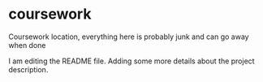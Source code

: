 # coursework
Coursework location, everything here is probably junk and can go away when done

I am editing the README file. Adding some more details about the project description.
